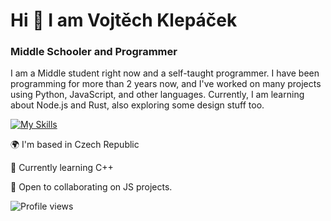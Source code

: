 

# Hi 👋 I am Vojtěch Klepáček
### Middle Schooler and Programmer
I am a Middle student right now and a self-taught programmer. I have been programming for more than 2 years now, and I've worked on many projects using Python, JavaScript, and other languages. Currently, I am learning about Node.js and Rust, also exploring some design stuff too.

[![My Skills](https://skillicons.dev/icons?i=js,html,css,python,rust,kotlin)](https://skillicons.dev)

🌍 I'm based in Czech Republic

🚀 Currently learning C++

🤝 Open to collaborating on JS projects.

![Profile views](https://komarev.com/ghpvc/?username=ApexV2&color=red)
